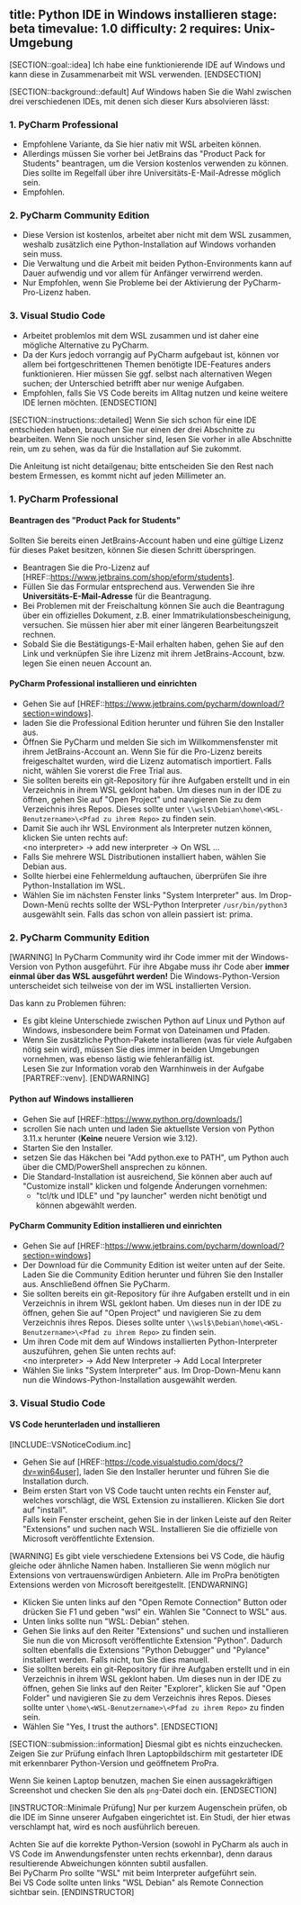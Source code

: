 title: Python IDE in Windows installieren
stage: beta
timevalue: 1.0
difficulty: 2
requires: Unix-Umgebung
---

[SECTION::goal::idea]
Ich habe eine funktionierende IDE auf Windows und kann diese in Zusammenarbeit mit WSL verwenden.
[ENDSECTION]

[SECTION::background::default]
Auf Windows haben Sie die Wahl zwischen drei verschiedenen IDEs, mit denen sich dieser Kurs 
absolvieren lässt:


### 1. PyCharm Professional

- Empfohlene Variante, da Sie hier nativ mit WSL arbeiten können. 
- Allerdings müssen Sie vorher bei JetBrains das "Product Pack for Students" beantragen, um die 
  Version kostenlos verwenden zu können.
  Dies sollte im Regelfall über ihre Universitäts-E-Mail-Adresse möglich sein.
- Empfohlen.


### 2. PyCharm Community Edition

- Diese Version ist kostenlos, arbeitet aber nicht mit dem WSL zusammen, weshalb zusätzlich eine 
  Python-Installation auf Windows vorhanden sein muss.
- Die Verwaltung und die Arbeit mit beiden Python-Environments kann auf Dauer aufwendig und vor 
  allem für Anfänger verwirrend werden.
- Nur Empfohlen, wenn Sie Probleme bei der Aktivierung der PyCharm-Pro-Lizenz haben.


### 3. Visual Studio Code

- Arbeitet problemlos mit dem WSL zusammen und ist daher eine mögliche Alternative zu PyCharm. 
- Da der Kurs jedoch vorrangig auf PyCharm aufgebaut ist, können vor allem bei fortgeschrittenen 
  Themen benötigte IDE-Features anders funktionieren.
  Hier müssen Sie ggf. selbst nach alternativen Wegen suchen; der Unterschied betrifft aber nur 
  wenige Aufgaben.
- Empfohlen, falls Sie VS Code bereits im Alltag nutzen und keine weitere IDE lernen möchten.
[ENDSECTION]


[SECTION::instructions::detailed]
Wenn Sie sich schon für eine IDE entschieden haben, brauchen Sie nur einen der drei Abschnitte 
zu bearbeiten.
Wenn Sie noch unsicher sind, lesen Sie vorher in alle Abschnitte rein, um zu sehen, was da für 
die Installation auf Sie zukommt. 

Die Anleitung ist nicht detailgenau; bitte entscheiden Sie den Rest nach bestem Ermessen,
es kommt nicht auf jeden Millimeter an.


### 1. PyCharm Professional


#### Beantragen des "Product Pack for Students"

Sollten Sie bereits einen JetBrains-Account haben und eine gültige Lizenz für dieses Paket 
besitzen, können Sie diesen Schritt überspringen.

- Beantragen Sie die Pro-Lizenz auf [HREF::https://www.jetbrains.com/shop/eform/students].
- Füllen Sie das Formular entsprechend aus. Verwenden Sie ihre **Universitäts-E-Mail-Adresse** 
  für die Beantragung.
- Bei Problemen mit der Freischaltung können Sie auch die Beantragung über ein offizielles 
  Dokument, z.B. einer Immatrikulationsbescheinigung, versuchen.
  Sie müssen hier aber mit einer längeren Bearbeitungszeit rechnen.
- Sobald Sie die Bestätigungs-E-Mail erhalten haben, gehen Sie auf den Link und verknüpfen Sie 
  ihre Lizenz mit ihrem JetBrains-Account, bzw. legen Sie einen neuen Account an.


#### PyCharm Professional installieren und einrichten

- Gehen Sie auf [HREF::https://www.jetbrains.com/pycharm/download/?section=windows].
- laden Sie die Professional Edition herunter und führen Sie den Installer aus.
- Öffnen Sie PyCharm und melden Sie sich im Willkommensfenster mit ihrem JetBrains-Account an.
  Wenn Sie für die Pro-Lizenz bereits freigeschaltet wurden, wird die Lizenz automatisch importiert.
  Falls nicht, wählen Sie vorerst die Free Trial aus.
- Sie sollten bereits ein git-Repository für ihre Aufgaben erstellt und in ein Verzeichnis in 
  ihrem WSL geklont haben.
  Um dieses nun in der IDE zu öffnen, gehen Sie auf "Open Project" und navigieren Sie zu dem 
  Verzeichnis ihres Repos.
  Dieses sollte unter `\\wsl$\Debian\home\<WSL-Benutzername>\<Pfad zu ihrem Repo>` zu finden sein.
- Damit Sie auch ihr WSL Environment als Interpreter nutzen können, klicken Sie unten rechts auf:  
  <no interpreter\> → add new interpreter → On WSL ...
- Falls Sie mehrere WSL Distributionen installiert haben, wählen Sie Debian aus.
- Sollte hierbei eine Fehlermeldung auftauchen, überprüfen Sie ihre Python-Installation im WSL.
- Wählen Sie im nächsten Fenster links "System Interpreter" aus.
  Im Drop-Down-Menü rechts sollte der WSL-Python Interpreter `/usr/bin/python3` ausgewählt sein.
  Falls das schon von allein passiert ist: prima.


### 2. PyCharm Community Edition

[WARNING]
In PyCharm Community wird ihr Code immer mit der Windows-Version von Python ausgeführt.
Für ihre Abgabe muss ihr Code aber **immer einmal über das WSL ausgeführt werden!**
Die Windows-Python-Version unterscheidet sich teilweise von der im WSL installierten Version. 

Das kann zu Problemen führen:

- Es gibt kleine Unterschiede zwischen Python auf Linux und Python auf Windows,
  insbesondere beim Format von Dateinamen und Pfaden.
- Wenn Sie zusätzliche Python-Pakete installieren (was für viele Aufgaben nötig sein wird), 
  müssen Sie dies immer in beiden Umgebungen vornehmen, was ebenso lästig wie fehleranfällig ist.  
  Lesen Sie zur Information vorab den Warnhinweis in der Aufgabe [PARTREF::venv].
[ENDWARNING]

#### Python auf Windows installieren

- Gehen Sie auf [HREF::https://www.python.org/downloads/]
- scrollen Sie nach unten und laden Sie aktuellste Version von Python 3.11.x herunter
  (**Keine** neuere Version wie 3.12).
- Starten Sie den Installer.
- setzen Sie das Häkchen bei "Add python.exe to PATH", um Python auch über die CMD/PowerShell 
  ansprechen zu können.
- Die Standard-Installation ist ausreichend, Sie können aber auch auf "Customize install" 
  klicken und folgende Änderungen vornehmen:
    * "tcl/tk und IDLE" und "py launcher" werden nicht benötigt und können abgewählt werden.

#### PyCharm Community Edition installieren und einrichten

- Gehen Sie auf [HREF::https://www.jetbrains.com/pycharm/download/?section=windows]
- Der Download für die Community Edition ist weiter unten auf der Seite.
  Laden Sie die Community Edition herunter und führen Sie den Installer aus.
  Anschließend öffnen Sie PyCharm.
- Sie sollten bereits ein git-Repository für ihre Aufgaben erstellt und in ein Verzeichnis in 
  ihrem WSL geklont haben.
  Um dieses nun in der IDE zu öffnen, gehen Sie auf "Open Project" und navigieren Sie zu dem 
  Verzeichnis ihres Repos.
  Dieses sollte unter `\\wsl$\Debian\home\<WSL-Benutzername>\<Pfad zu ihrem Repo>` zu finden sein.
- Um ihren Code mit dem auf Windows installierten Python-Interpreter auszuführen, gehen Sie 
  unten rechts auf:  
  <no interpreter\> → Add New Interpreter → Add Local Interpreter
- Wählen Sie links "System Interpreter" aus.
  Im Drop-Down-Menu kann nun die Windows-Python-Installation ausgewählt werden.


### 3. Visual Studio Code


#### VS Code herunterladen und installieren

[INCLUDE::VSNoticeCodium.inc]

- Gehen Sie auf [HREF::https://code.visualstudio.com/docs/?dv=win64user], laden Sie den 
  Installer herunter und führen Sie die Installation durch.
- Beim ersten Start von VS Code taucht unten rechts ein Fenster auf, welches vorschlägt, die WSL 
  Extension zu installieren.
  Klicken Sie dort auf "install".  
  Falls kein Fenster erscheint, gehen Sie in der linken Leiste auf den Reiter "Extensions" und 
  suchen nach WSL.
  Installieren Sie die offizielle von Microsoft veröffentlichte Extension.

[WARNING]
Es gibt viele verschiedene Extensions bei VS Code, die häufig gleiche oder ähnliche Namen haben.
Installieren Sie wenn möglich nur Extensions von vertrauenswürdigen Anbietern. 
Alle im ProPra benötigten Extensions werden von Microsoft bereitgestellt.
[ENDWARNING]

- Klicken Sie unten links auf den "Open Remote Connection" Button oder drücken Sie F1 und geben 
  "wsl" ein.
  Wählen Sie "Connect to WSL" aus.
- Unten links sollte nun "WSL: Debian" stehen.
- Gehen Sie links auf den Reiter "Extensions" und suchen und installieren Sie nun die von 
  Microsoft veröffentlichte Extension "Python".
  Dadurch sollten ebenfalls die Extensions "Python Debugger" und "Pylance" installiert werden.
  Falls nicht, tun Sie dies manuell.
- Sie sollten bereits ein git-Repository für ihre Aufgaben erstellt und in ein Verzeichnis in 
  ihrem WSL geklont haben.
  Um dieses nun in der IDE zu öffnen, gehen Sie links auf den Reiter "Explorer", klicken Sie auf 
  "Open Folder" und navigieren Sie zu dem Verzeichnis ihres Repos.
  Dieses sollte unter `\home\<WSL-Benutzername>\<Pfad zu ihrem Repo>` zu finden sein.
- Wählen Sie "Yes, I trust the authors".
[ENDSECTION]


[SECTION::submission::information]
Diesmal gibt es nichts einzuchecken.
Zeigen Sie zur Prüfung einfach Ihren Laptopbildschirm mit gestarteter IDE
mit erkennbarer Python-Version und geöffnetem ProPra.

Wenn Sie keinen Laptop benutzen, machen Sie einen aussagekräftigen Screenshot und checken Sie 
den als `png`-Datei doch ein.
[ENDSECTION]

[INSTRUCTOR::Minimale Prüfung]
Nur per kurzem Augenschein prüfen, ob die IDE im Sinne unserer Aufgaben eingerichtet ist.
Ein Studi, der hier etwas verschlampt hat, wird es noch ausführlich bereuen.

Achten Sie auf die korrekte Python-Version (sowohl in PyCharm als auch in VS Code im 
Anwendungsfenster unten rechts erkennbar), denn daraus resultierende Abweichungen könnten subtil 
ausfallen.  
Bei PyCharm Pro sollte "WSL" mit beim Interpreter aufgeführt sein.  
Bei VS Code sollte unten links "WSL Debian" als Remote Connection sichtbar sein.
[ENDINSTRUCTOR]
